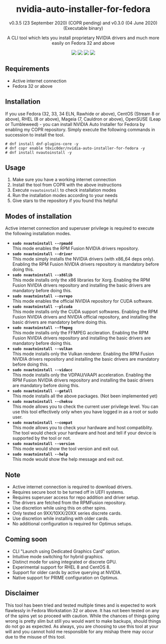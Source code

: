 <h1 align="center">nvidia-auto-installer-for-fedora</h1>
<p align="center">v0.3.5 (23 September 2020) (COPR pending) and v0.3.0 (04 June 2020) (Executable binary)</p>
<p align="center">A CLI tool which lets you install proprietary NVIDIA drivers and much more easily on Fedora 32 and above</p>

<p align="center">
    <img src="https://img.shields.io/github/issues/t0xic0der/nvidia-auto-installer-for-fedora?style=flat-square&logo=appveyor&color=teal">
    <img src="https://img.shields.io/github/forks/t0xic0der/nvidia-auto-installer-for-fedora?style=flat-square&logo=appveyor&color=teal">
    <img src="https://img.shields.io/github/stars/t0xic0der/nvidia-auto-installer-for-fedora?style=flat-square&logo=appveyor&color=teal">
    <img src="https://img.shields.io/github/license/t0xic0der/nvidia-auto-installer-for-fedora?style=flat-square&logo=appveyor&color=teal">
</p>

## Requirements
* Active internet connection
* Fedora 32 or above

## Installation

If you use Fedora (32, 33, 34 ELN, Rawhide or above), CentOS (Stream 8 or above), RHEL (8 or above), 
Mageia (7, Cauldron or above), OpenSUSE (Leap or Tumbleweed) - you can install NVIDIA Auto Installer for Fedora 
by enabling my COPR repository. Simply execute the following commands in succession to install the tool.

```shell
# dnf install dnf-plugins-core -y
# dnf copr enable t0xic0der/nvidia-auto-installer-for-fedora -y
# dnf install nvautoinstall -y
```

## Usage
1. Make sure you have a working internet connection
2. Install the tool from COPR with the above instructions
3. Execute `nvautoinstall` to check installation modes
4. Run the installation modes according to your needs
5. Give stars to the repository if you found this helpful

## Modes of installation
Active internet connection and superuser privilege is required to execute the following installation modes.
- **`sudo nvautoinstall --rpmadd`**  
This mode enables the RPM Fusion NVIDIA drivers repository.
- **`sudo nvautoinstall --driver`**  
This mode simply installs the NVIDIA drivers (with x86_64 deps only). Enabling the RPM Fusion NVIDIA drivers repository is mandatory before doing this.
- **`sudo nvautoinstall --x86lib`**  
This mode installs only the x86 libraries for Xorg. Enabling the RPM Fusion NVIDIA drivers repository and installing the basic drivers are mandatory before doing this.
- **`sudo nvautoinstall --nvrepo`**  
This mode enables the official NVIDIA repository for CUDA software.
- **`sudo nvautoinstall --plcuda`**  
This mode installs only the CUDA support softwares. Enabling the RPM Fusion NVIDIA drivers and NVIDIA official repository, and installing the basic drivers are mandatory before doing this.
- **`sudo nvautoinstall --ffmpeg`**  
This mode installs only the FFMPEG accleration. Enabling the RPM Fusion NVIDIA drivers repository and installing the basic drivers are mandatory before doing this.
- **`sudo nvautoinstall --vulkan`**  
This mode installs only the Vulkan renderer. Enabling the RPM Fusion NVIDIA drivers repository and installing the basic drivers are mandatory before doing this.
- **`sudo nvautoinstall --vidacc`**  
This mode installs only the VDPAU/VAAPI acceleration. Enabling the RPM Fusion NVIDIA drivers repository and installing the basic drivers are mandatory before doing this.
- **`sudo nvautoinstall --getall`**  
This mode installs all the above packages. (Not been implemented yet)
- **`sudo nvautoinstall --cheksu`**  
This mode allows you to check the current user privilege level. You can use this tool effectively only when you have logged in as a root or sudo user.
- **`sudo nvautoinstall --compat`**  
This mode allows you to check your hardware and host compatiblity. The tool would check your hardware and host and tell if your device is supported by the tool or not.
- **`sudo nvautoinstall --version`**  
This mode would show the tool version and exit out.
- **`sudo nvautoinstall --help`**  
This mode would show the help message and exit out.

## Note
* Active internet connection is required to download drivers.
* Requires secure boot to be turned off in UEFI systems.
* Requires superuser access for repo addition and driver setup.
* The drivers are fetched from the RPMFusion repository.
* Use discretion while using this on other spins.
* Only tested on 9XX/10XX/20XX series discrete cards.
* Use discretion while installing with older cards.
* No additional configuration is required for Optimus setups.

## Coming soon
* CLI "Launch using Dedicated Graphics Card" option.
* Intuitive mode switching for hybrid graphics.
* Distinct mode for using integrated or discrete GPU.
* Experimental support for RHEL 8 and CentOS 8.
* Support for older cards by active querying at NVIDIA.
* Native support for PRIME configuration on Optimus.

## Disclaimer
This tool has been tried and tested multiple times and is expected to work flawlessly in Fedora Workstation 32 or 
above. It has not been tested on any of the spins yet so proceed with caution. While the chances of things going wrong 
is pretty slim but still you would want to make backups, should things do not go as expected. As always, you are 
choosing to use this tool at your will and you cannot hold me responsible for any mishap there may occur due to the 
misuse of this tool.
